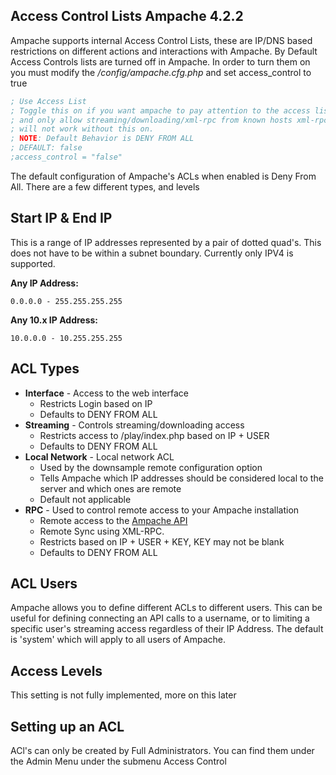 ## Access Control Lists Ampache 4.2.2

Ampache supports internal Access Control Lists, these are IP/DNS based restrictions on different actions and interactions with Ampache. By Default Access Controls lists are turned off in Ampache. In order to turn them on you must modify the _/config/ampache.cfg.php_ and set access_control to true

```INI
; Use Access List
; Toggle this on if you want ampache to pay attention to the access list
; and only allow streaming/downloading/xml-rpc from known hosts xml-rpc
; will not work without this on.
; NOTE: Default Behavior is DENY FROM ALL
; DEFAULT: false
;access_control = "false"
```

The default configuration of Ampache's ACLs when enabled is Deny From All. There are a few different types, and levels

## Start IP & End IP

This is a range of IP addresses represented by a pair of dotted quad's. This does not have to be within a subnet boundary. Currently only IPV4 is supported.

**Any IP Address:**

`0.0.0.0 - 255.255.255.255`

**Any 10.x IP Address:**

`10.0.0.0 - 10.255.255.255`

## ACL Types

* **Interface** - Access to the web interface
  * Restricts Login based on IP
  * Defaults to DENY FROM ALL
* **Streaming** - Controls streaming/downloading access
  * Restricts access to /play/index.php based on IP + USER
  * Defaults to DENY FROM ALL
* **Local Network** - Local network ACL
  * Used by the downsample remote configuration option
  * Tells Ampache which IP addresses should be considered local to the server and which ones are remote
  * Default not applicable
* **RPC** - Used to control remote access to your Ampache installation
  * Remote access to the [Ampache API](/)
  * Remote Sync using XML-RPC.
  * Restricts based on IP + USER + KEY, KEY may not be blank
  * Defaults to DENY FROM ALL

## ACL Users

Ampache allows you to define different ACLs to different users. This can be useful for defining connecting an API calls to a username, or to limiting a specific user's streaming access regardless of their IP Address. The default is 'system' which will apply to all users of Ampache.

## Access Levels

This setting is not fully implemented, more on this later

## Setting up an ACL

ACl's can only be created by Full Administrators. You can find them under the Admin Menu under the submenu Access Control
